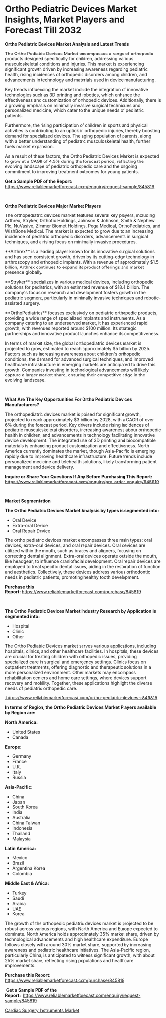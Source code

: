 <p><h1>Ortho Pediatric Devices Market Insights, Market Players and Forecast Till 2032</h1></p><p><strong>Ortho Pediatric Devices Market Analysis and Latest Trends</strong></p>
<p><p>The Ortho Pediatric Devices Market encompasses a range of orthopedic products designed specifically for children, addressing various musculoskeletal conditions and injuries. This market is experiencing significant growth driven by increasing awareness regarding pediatric health, rising incidences of orthopedic disorders among children, and advancements in technology and materials used in device manufacturing.</p><p>Key trends influencing the market include the integration of innovative technologies such as 3D printing and robotics, which enhance the effectiveness and customization of orthopedic devices. Additionally, there is a growing emphasis on minimally invasive surgical techniques and personalized medicine, which cater to the unique needs of pediatric patients.</p><p>Furthermore, the rising participation of children in sports and physical activities is contributing to an uptick in orthopedic injuries, thereby boosting demand for specialized devices. The aging population of parents, along with a better understanding of pediatric musculoskeletal health, further fuels market expansion.</p><p>As a result of these factors, the Ortho Pediatric Devices Market is expected to grow at a CAGR of 4.9% during the forecast period, reflecting the evolving landscape of pediatric orthopedic care and the ongoing commitment to improving treatment outcomes for young patients.</p></p>
<p><strong>Get a Sample PDF of the Report:&nbsp;</strong> <a href="https://www.reliablemarketforecast.com/enquiry/request-sample/845819?utm_campaign=2336&utm_medium=2&utm_source=Github&utm_content=ia&utm_term=03032025&utm_id=ortho-pediatric-devices">https://www.reliablemarketforecast.com/enquiry/request-sample/845819</a></p>
<p>&nbsp;</p>
<p><strong>Ortho Pediatric Devices Major Market Players</strong></p>
<p><p>The orthopediatric devices market features several key players, including Arthrex, Stryker, Orthofix Holdings, Johnson & Johnson, Smith & Nephew Plc, NuVasive, Zimmer Biomet Holdings, Pega Medical, OrthoPediatrics, and WishBone Medical. The market is expected to grow due to an increasing incidence of pediatric orthopedic disorders, advancements in surgical techniques, and a rising focus on minimally invasive procedures.</p><p>**Arthrex** is a leading player known for its innovative surgical solutions and has seen consistent growth, driven by its cutting-edge technology in arthroscopy and orthopedic implants. With a revenue of approximately $1.5 billion, Arthrex continues to expand its product offerings and market presence globally.</p><p>**Stryker** specializes in various medical devices, including orthopedic solutions for pediatrics, with an estimated revenue of $18.4 billion. The company's focus on research and development fosters growth in the pediatric segment, particularly in minimally invasive techniques and robotic-assisted surgery.</p><p>**OrthoPediatrics** focuses exclusively on pediatric orthopedic products, providing a wide range of specialized implants and instruments. As a company catering to an underserved market, it has experienced rapid growth, with revenues reported around $100 million. Its strategic partnerships and innovative product launches enhance its competitiveness.</p><p>In terms of market size, the global orthopediatric devices market is projected to grow, estimated to reach approximately $5 billion by 2025. Factors such as increasing awareness about children's orthopedic conditions, the demand for advanced surgical techniques, and improved healthcare infrastructure in emerging markets are anticipated to drive this growth. Companies investing in technological advancements will likely capture a larger market share, ensuring their competitive edge in the evolving landscape.</p></p>
<p>&nbsp;</p>
<p><strong>What Are The Key Opportunities For Ortho Pediatric Devices Manufacturers?</strong></p>
<p><p>The orthopediatric devices market is poised for significant growth, projected to reach approximately $3 billion by 2028, with a CAGR of over 6% during the forecast period. Key drivers include rising incidences of pediatric musculoskeletal disorders, increasing awareness about orthopedic health in children, and advancements in technology facilitating innovative device development. The integrated use of 3D printing and biocompatible materials is enhancing product customization and effectiveness. North America currently dominates the market, though Asia-Pacific is emerging rapidly due to improving healthcare infrastructure. Future trends include personalized medicine and telehealth solutions, likely transforming patient management and device delivery.</p></p>
<p><strong>Inquire or Share Your Questions If Any Before Purchasing This Report:</strong> <a href="https://www.reliablemarketforecast.com/enquiry/pre-order-enquiry/845819?utm_campaign=2336&utm_medium=2&utm_source=Github&utm_content=ia&utm_term=03032025&utm_id=ortho-pediatric-devices">https://www.reliablemarketforecast.com/enquiry/pre-order-enquiry/845819</a></p>
<p>&nbsp;</p>
<p><strong>Market Segmentation</strong></p>
<p><strong>The Ortho Pediatric Devices Market Analysis by types is segmented into:</strong></p>
<p><ul><li>Oral Device</li><li>Extra-oral Device</li><li>Oral Repair Device</li></ul></p>
<p><p>The ortho pediatric devices market encompasses three main types: oral devices, extra-oral devices, and oral repair devices. Oral devices are utilized within the mouth, such as braces and aligners, focusing on correcting dental alignment. Extra-oral devices operate outside the mouth, like headgear, to influence craniofacial development. Oral repair devices are employed to treat specific dental issues, aiding in the restoration of function and aesthetics. Collectively, these devices address various orthodontic needs in pediatric patients, promoting healthy tooth development.</p></p>
<p><strong>Purchase this Report:&nbsp;</strong><a href="https://www.reliablemarketforecast.com/purchase/845819?utm_campaign=2336&utm_medium=2&utm_source=Github&utm_content=ia&utm_term=03032025&utm_id=ortho-pediatric-devices">https://www.reliablemarketforecast.com/purchase/845819</a></p>
<p>&nbsp;</p>
<p><strong>The Ortho Pediatric Devices Market Industry Research by Application is segmented into:</strong></p>
<p><ul><li>Hospital</li><li>Clinic</li><li>Other</li></ul></p>
<p><p>The Ortho Pediatric Devices market serves various applications, including hospitals, clinics, and other healthcare facilities. In hospitals, these devices are crucial for treating children with orthopedic issues, providing specialized care in surgical and emergency settings. Clinics focus on outpatient treatments, offering diagnostic and therapeutic solutions in a more personalized environment. Other markets may encompass rehabilitation centers and home care settings, where devices support recovery and mobility. Together, these applications highlight the diverse needs of pediatric orthopedic care.</p></p>
<p><a href="https://www.reliablemarketforecast.com/ortho-pediatric-devices-r845819?utm_campaign=2336&utm_medium=2&utm_source=Github&utm_content=ia&utm_term=03032025&utm_id=ortho-pediatric-devices">&nbsp;https://www.reliablemarketforecast.com/ortho-pediatric-devices-r845819</a></p>
<p><strong>In terms of Region, the Ortho Pediatric Devices Market Players available by Region are:</strong></p>
<p>
    <p> <strong> North America: </strong>
        <ul>
            <li>United States</li>
            <li>Canada</li>
        </ul>
        </p> 
    <p> <strong> Europe: </strong>
        <ul>
            <li>Germany</li>
            <li>France</li>
            <li>U.K.</li>
            <li>Italy</li>
            <li>Russia</li>
        </ul>
        </p> 
    <p> <strong> Asia-Pacific: </strong>
        <ul>
            <li>China</li>
            <li>Japan</li>
            <li>South Korea</li>
            <li>India</li>
            <li>Australia</li>
            <li>China Taiwan</li>
            <li>Indonesia</li>
            <li>Thailand</li>
            <li>Malaysia</li>
        </ul>
        </p> 
    <p> <strong> Latin America: </strong>
        <ul>
            <li>Mexico</li>
            <li>Brazil</li>
            <li>Argentina Korea</li>
            <li>Colombia</li>
        </ul>
        </p> 
    <p> <strong> Middle East & Africa: </strong>
        <ul>
            <li>Turkey</li>
            <li>Saudi</li>
            <li>Arabia</li>
            <li>UAE</li>
            <li>Korea</li>
        </ul>
    </p>
    </p>
<p><p>The growth of the orthopedic pediatric devices market is projected to be robust across various regions, with North America and Europe expected to dominate. North America holds approximately 35% market share, driven by technological advancements and high healthcare expenditure. Europe follows closely with around 30% market share, supported by increasing awareness and pediatric healthcare initiatives. The Asia-Pacific region, particularly China, is anticipated to witness significant growth, with about 25% market share, reflecting rising populations and healthcare improvements.</p></p>
<p><strong>Purchase this Report: </strong><a href="https://www.reliablemarketforecast.com/purchase/845819?utm_campaign=2336&utm_medium=2&utm_source=Github&utm_content=ia&utm_term=03032025&utm_id=ortho-pediatric-devices">https://www.reliablemarketforecast.com/purchase/845819</a></p>
<p>&nbsp;<strong>Get a Sample PDF of the Report:&nbsp;&nbsp;</strong><a href="https://www.reliablemarketforecast.com/enquiry/request-sample/845819?utm_campaign=2336&utm_medium=2&utm_source=Github&utm_content=ia&utm_term=03032025&utm_id=ortho-pediatric-devices">https://www.reliablemarketforecast.com/enquiry/request-sample/845819</a></p>
<p><strong></strong></p>
<p><p><a href="https://github.com/lemiranajd/Market-Research-Report-List-1/blob/main/cardiac-surgery-instruments-market.md?utm_campaign=2336&utm_medium=2&utm_source=Github&utm_content=ia&utm_term=03032025&utm_id=ortho-pediatric-devices">Cardiac Surgery Instruments Market</a></p></p>